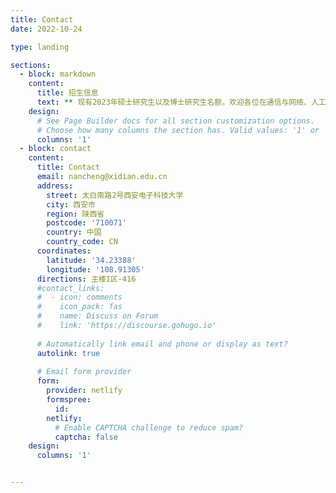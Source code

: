 ```yaml
---
title: Contact
date: 2022-10-24

type: landing

sections:
  - block: markdown
    content:
      title: 招生信息
      text: ** 现有2023年硕士研究生以及博士研究生名额，欢迎各位在通信与网络、人工智能等领域有兴趣，有想法，有追求的同学加入！无论你有对学术上的抱负还是对工程的热爱，这里都会给你全力支持！希望我们共同进步！欢迎通信、数学、计算机、电子、信息安全、微电子等相关专业同学联系。**
    design:
      # See Page Builder docs for all section customization options.
      # Choose how many columns the section has. Valid values: '1' or '2'.
      columns: '1'
  - block: contact
    content:
      title: Contact
      email: nancheng@xidian.edu.cn
      address:
        street: 太白南路2号西安电子科技大学
        city: 西安市
        region: 陕西省
        postcode: '710071'
        country: 中国
        country_code: CN
      coordinates:
        latitude: '34.23388'
        longitude: '108.91305'
      directions: 主楼I区-416
      #contact_links:
      #  - icon: comments
      #    icon_pack: fas
      #    name: Discuss on Forum
      #    link: 'https://discourse.gohugo.io'
    
      # Automatically link email and phone or display as text?
      autolink: true
    
      # Email form provider
      form:
        provider: netlify
        formspree:
          id:
        netlify:
          # Enable CAPTCHA challenge to reduce spam?
          captcha: false
    design:
      columns: '1'


---
```

